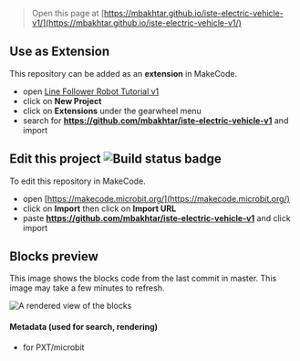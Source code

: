 
> Open this page at [https://mbakhtar.github.io/iste-electric-vehicle-v1/](https://mbakhtar.github.io/iste-electric-vehicle-v1/)

## Use as Extension

This repository can be added as an **extension** in MakeCode.

* open [Line Follower Robot Tutorial v1](https://makecode.microbit.org/#tutorial:github:mbakhtar/iste-electric-vehicle-v1/electricvehicle)
* click on **New Project**
* click on **Extensions** under the gearwheel menu
* search for **https://github.com/mbakhtar/iste-electric-vehicle-v1** and import

## Edit this project ![Build status badge](https://github.com/mbakhtar/iste-electric-vehicle-v1/workflows/MakeCode/badge.svg)

To edit this repository in MakeCode.

* open [https://makecode.microbit.org/](https://makecode.microbit.org/)
* click on **Import** then click on **Import URL**
* paste **https://github.com/mbakhtar/iste-electric-vehicle-v1** and click import

## Blocks preview

This image shows the blocks code from the last commit in master.
This image may take a few minutes to refresh.

![A rendered view of the blocks](https://github.com/mbakhtar/iste-electric-vehicle-v1/raw/master/.github/makecode/blocks.png)

#### Metadata (used for search, rendering)

* for PXT/microbit
<script src="https://makecode.com/gh-pages-embed.js"></script><script>makeCodeRender("{{ site.makecode.home_url }}", "{{ site.github.owner_name }}/{{ site.github.repository_name }}");</script>
